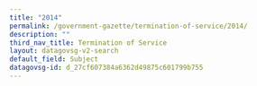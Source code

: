 ```yaml
---
title: "2014"
permalink: /government-gazette/termination-of-service/2014/
description: ""
third_nav_title: Termination of Service
layout: datagovsg-v2-search
default_field: Subject
datagovsg-id: d_27cf607384a6362d49875c601799b755
---
```

